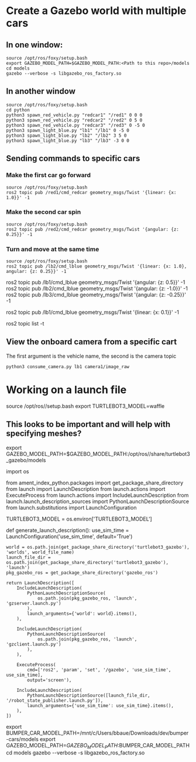 # Create a Gazebo world with multiple cars
## In one window:
```
source /opt/ros/foxy/setup.bash
export GAZEBO_MODEL_PATH=$GAZEBO_MODEL_PATH:<Path to this repo>/models
cd models
gazebo --verbose -s libgazebo_ros_factory.so
```
## In another window
```
source /opt/ros/foxy/setup.bash
cd python
python3 spawn_red_vehicle.py "redcar1" "/red1" 0 0 0
python3 spawn_red_vehicle.py "redcar2" "/red2" 0 5 0
python3 spawn_red_vehicle.py "redcar3" "/red3" 0 -5 0
python3 spawn_light_blue.py "lb1" "/lb1" 0 -5 0
python3 spawn_light_blue.py "lb2" "/lb2" 3 5 0
python3 spawn_light_blue.py "lb3" "/lb3" -3 0 0
```
## Sending commands to specific cars
### Make the first car go forward
```
source /opt/ros/foxy/setup.bash
ros2 topic pub /red1/cmd_redcar geometry_msgs/Twist '{linear: {x: 1.0}}' -1
```
### Make the second car spin
```
source /opt/ros/foxy/setup.bash
ros2 topic pub /red2/cmd_redcar geometry_msgs/Twist '{angular: {z: 0.25}}' -1
```

### Turn and move at the same time
```
source /opt/ros/foxy/setup.bash
ros2 topic pub /lb2/cmd_lblue geometry_msgs/Twist '{linear: {x: 1.0}, angular: {z: 0.25}}' -1
```

ros2 topic pub /lb1/cmd_lblue geometry_msgs/Twist '{angular: {z: 0.5}}' -1
ros2 topic pub /lb2/cmd_lblue geometry_msgs/Twist '{angular: {z: -1.0}}' -1
ros2 topic pub /lb3/cmd_lblue geometry_msgs/Twist '{angular: {z: -0.25}}' -1

ros2 topic pub /lb1/cmd_lblue geometry_msgs/Twist '{linear: {x: 0.1}}' -1

ros2 topic list -t

## View the onboard camera from a specific cart
The first argument is the vehicle name, the second is the camera topic
```
python3 consume_camera.py lb1 camera1/image_raw
```

# Working on a launch file
source /opt/ros/<ros2-distro>/setup.bash
export TURTLEBOT3_MODEL=waffle

## This looks to be important and will help with specifying meshes?
export GAZEBO_MODEL_PATH=$GAZEBO_MODEL_PATH:/opt/ros/<ros2-distro>/share/turtlebot3_gazebo/models

import os

from ament_index_python.packages import get_package_share_directory
from launch import LaunchDescription
from launch.actions import ExecuteProcess
from launch.actions import IncludeLaunchDescription
from launch.launch_description_sources import PythonLaunchDescriptionSource
from launch.substitutions import LaunchConfiguration

TURTLEBOT3_MODEL = os.environ['TURTLEBOT3_MODEL']


def generate_launch_description():
    use_sim_time = LaunchConfiguration('use_sim_time', default='True')
    
    
    world = os.path.join(get_package_share_directory('turtlebot3_gazebo'), 'worlds', world_file_name)
    launch_file_dir = os.path.join(get_package_share_directory('turtlebot3_gazebo'), 'launch')
    pkg_gazebo_ros = get_package_share_directory('gazebo_ros')

    return LaunchDescription([
        IncludeLaunchDescription(
            PythonLaunchDescriptionSource(
                os.path.join(pkg_gazebo_ros, 'launch', 'gzserver.launch.py')
            ),
            launch_arguments={'world': world}.items(),
        ),

        IncludeLaunchDescription(
            PythonLaunchDescriptionSource(
                os.path.join(pkg_gazebo_ros, 'launch', 'gzclient.launch.py')
            ),
        ),

        ExecuteProcess(
            cmd=['ros2', 'param', 'set', '/gazebo', 'use_sim_time', use_sim_time],
            output='screen'),

        IncludeLaunchDescription(
            PythonLaunchDescriptionSource([launch_file_dir, '/robot_state_publisher.launch.py']),
            launch_arguments={'use_sim_time': use_sim_time}.items(),
        ),
    ])

export BUMPER_CAR_MODEL_PATH=/mnt/c/Users/bbaue/Downloads/dev/bumper-cars/models
export GAZEBO_MODEL_PATH=$GAZEBO_MODEL_PATH:$BUMPER_CAR_MODEL_PATH
cd models
gazebo --verbose -s libgazebo_ros_factory.so